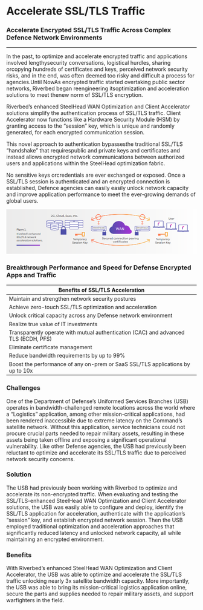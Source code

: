 # Accelerate SSL/TLS Traffic

### Accelerate Encrypted SSL/TLS Traffic Across Complex Defence Network Environments

---

In the past, to optimize and accelerate encrypted traffic and applications involved lengthysecurity conversations, logistical hurdles, sharing orcopying hundreds of certificates and keys, perceived network security risks, and in the end, was often deemed too risky and difficult a process for agencies.Until NowAs encrypted traffic started overtaking public sector networks, Riverbed began reengineering itsoptimization and acceleration solutions to meet thenew norm of SSL/TLS encryption.

Riverbed’s enhanced SteelHead WAN Optimization and Client Accelerator solutions simplify the authentication process of SSL/TLS traffic. Client Accelerator now functions like a Hardware Security Module (HSM) by granting access to the “session” key, which is unique and randomly generated, for each encrypted communication session.

This novel approach to authentication bypassesthe traditional SSL/TLS “handshake” that requirespublic and private keys and certificates and instead allows encrypted network communications between authorized users and applications within the SteelHead optimization fabric.

No sensitive keys orcredentials are ever exchanged or exposed. Once a SSL/TLS session is authenticated and an encrypted connection is established, Defence agencies can easily easily unlock network capacity and improve application performance to meet the ever-growing demands of global users.

![ssl-tls](images/ssl-tls.png)


### Breakthrough Performance and Speed for Defense Encrypted Apps and Traffic

| Benefits of SSL/TLS Acceleration |
|-------------------------------------------------------------|
| Maintain and strengthen network security postures |
| Achieve zero-touch SSL/TLS optimization and acceleration |
| Unlock critical capacity across any Defense network environment |
| Realize true value of IT investments |
| Transparently operate with mutual authentication (CAC) and advanced TLS (ECDH, PFS) |
| Eliminate certificate management |
| Reduce bandwidth requirements by up to 99% |
| Boost the performance of any on-prem or SaaS SSL/TLS applications by up to 10x |

### Challenges

One of the Department of Defense’s Uniformed Services Branches (USB) operates in bandwidth-challenged remote locations across the world where a “Logistics” application, among other mission-critical applications, had been rendered inaccessible due to extreme latency on the Command’s satellite network. Without this application, service technicians could not procure crucial parts needed to repair military assets, resulting in these assets being taken offline and exposing a significant operational vulnerability. Like other Defense agencies, the USB had previously been reluctant to optimize and accelerate its SSL/TLS traffic due to perceived network security concerns.

### Solution

The USB had previously been working with Riverbed to optimize and accelerate its non-encrypted traffic. When evaluating and testing the SSL/TLS-enhanced SteelHead WAN Optimization and Client Accelerator solutions, the USB was easily able to configure and deploy, identify the SSL/TLS application for acceleration, authenticate with the application’s “session” key, and establish encrypted network session. Then the USB employed traditional optimization and acceleration approaches that significantly reduced latency and unlocked network capacity, all while maintaining an encrypted environment.

### Benefits

With Riverbed’s enhanced SteelHead WAN Optimization and Client Accelerator, the USB was able to optimize and accelerate the SSL/TLS traffic unlocking nearly 3x satellite bandwidth capacity. More importantly, the USB was able to bring its mission-critical logistics application online, secure the parts and supplies needed to repair military assets, and support warfighters in the field.

